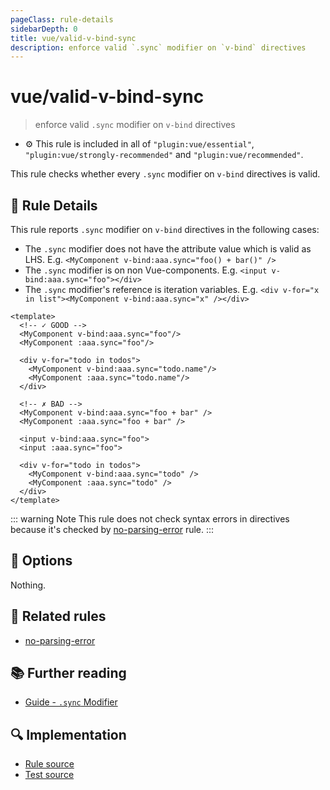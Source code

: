```yaml
---
pageClass: rule-details
sidebarDepth: 0
title: vue/valid-v-bind-sync
description: enforce valid `.sync` modifier on `v-bind` directives
---
```

# vue/valid-v-bind-sync
> enforce valid `.sync` modifier on `v-bind` directives

- :gear: This rule is included in all of `"plugin:vue/essential"`, `"plugin:vue/strongly-recommended"` and `"plugin:vue/recommended"`.

This rule checks whether every `.sync` modifier on `v-bind` directives is valid.

## :book: Rule Details

This rule reports `.sync` modifier on `v-bind` directives in the following cases:

- The `.sync` modifier does not have the attribute value which is valid as LHS. E.g. `<MyComponent v-bind:aaa.sync="foo() + bar()" />`
- The `.sync` modifier is on non Vue-components. E.g. `<input v-bind:aaa.sync="foo"></div>`
- The `.sync` modifier's reference is iteration variables. E.g. `<div v-for="x in list"><MyComponent v-bind:aaa.sync="x" /></div>`

<eslint-code-block :rules="{'vue/valid-v-bind-sync': ['error']}">

```vue
<template>
  <!-- ✓ GOOD -->
  <MyComponent v-bind:aaa.sync="foo"/>
  <MyComponent :aaa.sync="foo"/>

  <div v-for="todo in todos">
    <MyComponent v-bind:aaa.sync="todo.name"/>
    <MyComponent :aaa.sync="todo.name"/>
  </div>

  <!-- ✗ BAD -->
  <MyComponent v-bind:aaa.sync="foo + bar" />
  <MyComponent :aaa.sync="foo + bar" />

  <input v-bind:aaa.sync="foo">
  <input :aaa.sync="foo">

  <div v-for="todo in todos">
    <MyComponent v-bind:aaa.sync="todo" />
    <MyComponent :aaa.sync="todo" />
  </div>
</template>
```

</eslint-code-block>

::: warning Note
This rule does not check syntax errors in directives because it's checked by [no-parsing-error] rule.
:::

## :wrench: Options

Nothing.

## :couple: Related rules

- [no-parsing-error]

[no-parsing-error]: no-parsing-error.md

## :books: Further reading

- [Guide - `.sync` Modifier]([https://vuejs.org/v2/guide/list.html#v-for-with-a-Component](https://vuejs.org/v2/guide/components-custom-events.html#sync-Modifier))

## :mag: Implementation

- [Rule source](https://github.com/vuejs/eslint-plugin-vue/blob/master/lib/rules/valid-v-bind-sync.js)
- [Test source](https://github.com/vuejs/eslint-plugin-vue/blob/master/tests/lib/rules/valid-v-bind-sync.js)
